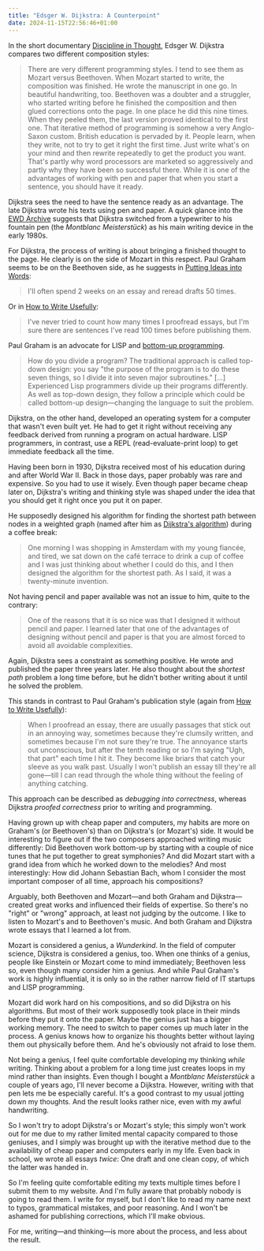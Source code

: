 ```yaml
---
title: "Edsger W. Dijkstra: A Counterpoint"
date: 2024-11-15T22:56:46+01:00
---
```


In the short documentary [Discipline in
Thought](https://www.youtube.com/watch?v=W-nsB_83wLA&t=237s), Edsger W. Dijkstra
compares two different composition styles:

> There are very different programming styles. I tend to see them as Mozart
> versus Beethoven. When Mozart started to write, the composition was finished.
> He wrote the manuscript in one go. In beautiful handwriting, too. Beethoven
> was a doubter and a struggler, who started writing before he finished the
> composition and then glued corrections onto the page. In one place he did this
> nine times. When they peeled them, the last version proved identical to the
> first one. That iterative method of programming is somehow a very Anglo-Saxon
> custom. British education is pervaded by it. People learn, when they write,
> not to try to get it right the first time. Just write what's on your mind and
> then rewrite repeatedly to get the product you want. That's partly why word
> processors are marketed so aggressively and partly why they have been so
> successful there. While it is one of the advantages of working with pen and
> paper that when  you start a sentence, you should have it ready.

Dijkstra sees the need to have the sentence ready as an advantage. The late
Dijkstra wrote his texts using pen and paper. A quick glance into the [EWD
Archive](https://www.cs.utexas.edu/~EWD/index07xx.html) suggests that Dijkstra
switched from a typewriter to his fountain pen (the _Montblanc Meisterstück_) as
his main writing device in the early 1980s.

For Dijkstra, the process of writing is about bringing a finished thought to the
page. He clearly is on the side of Mozart in this respect. Paul Graham seems to
be on the Beethoven side, as he suggests in [Putting Ideas into
Words](https://paulgraham.com/words.html):

> I'll often spend 2 weeks on an essay and reread drafts 50 times.

Or in [How to Write Usefully](https://paulgraham.com/useful.html):

> I've never tried to count how many times I proofread essays, but I'm sure
> there are sentences I've read 100 times before publishing them.

Paul Graham is an advocate for LISP and [bottom-up
programming](https://paulgraham.com/progbot.html). 

> How do you divide a program? The traditional approach is called top-down
> design: you say "the purpose of the program is to do these seven things, so I
> divide it into seven major subroutines." [...] Experienced Lisp programmers
> divide up their programs differently. As well as top-down design, they follow
> a principle which could be called bottom-up design—changing the language to
> suit the problem.

Dijkstra, on the other hand, developed an operating system for a computer that
wasn't even built yet. He had to get it right without receiving any feedback
derived from running a program on actual hardware. LISP programmers, in
contrast, use a REPL (read-evaluate-print loop) to get immediate feedback all
the time.

Having been born in 1930, Dijkstra received most of his education during and
after World War II. Back in those days, paper probably was rare and expensive.
So you had to use it wisely. Even though paper became cheap later on, Dijkstra's
writing and thinking style was shaped under the idea that you should get it
right once you put it on paper.

He supposedly designed his algorithm for finding the shortest path between
nodes in a weighted graph (named after him as [Dijkstra's
algorithm](https://en.wikipedia.org/wiki/Dijkstra%27s_algorithm)) during a
coffee break:

> One morning I was shopping in Amsterdam with my young fiancée, and tired, we
> sat down on the café terrace to drink a cup of coffee and I was just thinking
> about whether I could do this, and I then designed the algorithm for the
> shortest path. As I said, it was a twenty-minute invention.

Not having pencil and paper available was not an issue to him, quite to the
contrary:

> One of the reasons that it is so nice was that I designed it without pencil
> and paper. I learned later that one of the advantages of designing without
> pencil and paper is that you are almost forced to avoid all avoidable
> complexities.

Again, Dijkstra sees a constraint as something positive. He wrote and published
the paper three years later. He also thought about the _shortest path_ problem a
long time before, but he didn't bother writing about it until he solved the
problem.

This stands in contrast to Paul Graham's publication style (again from 
[How to Write Usefully](https://paulgraham.com/useful.html)):

> When I proofread an essay, there are usually passages that stick out in an
> annoying way, sometimes because they're clumsily written, and sometimes
> because I'm not sure they're true. The annoyance starts out unconscious, but
> after the tenth reading or so I'm saying "Ugh, that part" each time I hit it.
> They become like briars that catch your sleeve as you walk past. Usually I
> won't publish an essay till they're all gone—till I can read through the
> whole thing without the feeling of anything catching.

This approach can be described as _debugging into correctness_, whereas Dijkstra
_proofed correctness_ prior to writing and programming.

Having grown up with cheap paper and computers, my habits are more on Graham's
(or Beethoven's) than on Dijkstra's (or Mozart's) side. It would be interesting
to figure out if the two composers approached writing music differently: Did
Beethoven work bottom-up by starting with a couple of nice tunes that he put
together to great symphonies? And did Mozart start with a grand idea from which
he worked down to the melodies? And most interestingly: How did Johann Sebastian
Bach, whom I consider the most important composer of all time, approach his
compositions?

Arguably, both Beethoven and Mozart—and both Graham and Dijkstra—created great
works and influenced their fields of expertise. So there's no "right" or "wrong"
approach, at least not judging by the outcome. I like to listen to Mozart's and
to Beethoven's music. And both Graham and Dijkstra wrote essays that I learned a
lot from.

Mozart is considered a genius, a _Wunderkind_. In the field of computer science,
Dijkstra is considered a genius, too. When one thinks of a genius, people like
Einstein or Mozart come to mind immediately; Beethoven less so, even though many
consider him a genius. And while Paul Graham's work is highly influential, it is
only so in the rather narrow field of IT startups and LISP programming.

Mozart did work hard on his compositions, and so did Dijkstra on his algorithms.
But most of their work supposedly took place in their minds before they put it
onto the paper. Maybe the genius just has a bigger working memory.  The need to
switch to paper comes up much later in the process. A genius knows how to
organize his thoughts better without laying them out physically before them.
And he's obviously not afraid to lose them.

Not being a genius, I feel quite comfortable developing my thinking _while_
writing. Thinking about a problem for a long time just creates loops in my mind
rather than insights. Even though I bought a _Montblanc Meisterstück_ a couple
of years ago, I'll never become a Dijkstra. However, writing with that pen lets
me be especially careful. It's a good contrast to my usual jotting down my
thoughts. And the result looks rather nice, even with my awful handwriting.

So I won't try to adopt Dijkstra's or Mozart's style; this simply won't work out
for me due to my rather limited mental capacity compared to those geniuses, and
I simply was brought up with the iterative method due to the availability of
cheap paper and computers early in my life. Even back in school, we wrote all
essays _twice_: One draft and one clean copy, of which the latter was handed in.

So I'm feeling quite comfortable editing my texts multiple times before I submit
them to my website. And I'm fully aware that probably nobody is going to read
them. I write for myself, but I don't like to read my name next to typos,
grammatical mistakes, and poor reasoning. And I won't be ashamed for publishing
corrections, which I'll make obvious.

For me, writing—and thinking—is more about the process, and less about the result.
